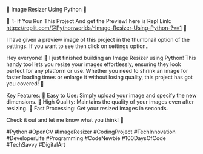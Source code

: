 🚀 Image Resizer Using Python 📸

🔗 ✨ If You Run This Project And get the Preview! here is Repl Link: https://replit.com/@Pythonworlds/-Image-Resizer-Using-Python-?v=1 🎉

I have given a preview image of this project in the thumbnail option of the settings. If you want to see then click on settings option..

Hey everyone! 🌟 I just finished building an Image Resizer using Python! 
This handy tool lets you resize your images effortlessly, ensuring they look perfect for any platform or use.
Whether you need to shrink an image for faster loading times or enlarge it without losing quality, this project has got you covered! 🙌

Key Features:
🔹 Easy to Use: Simply upload your image and specify the new dimensions.
🔹 High Quality: Maintains the quality of your images even after resizing.
🔹 Fast Processing: Get your resized images in seconds.

Check it out and let me know what you think! 🌟

#Python #OpenCV #ImageResizer #CodingProject #TechInnovation #DeveloperLife #Programming #CodeNewbie #100DaysOfCode #TechSavvy #DigitalArt
